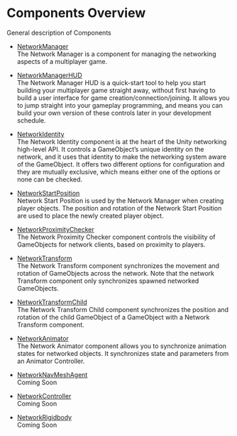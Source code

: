 # Components Overview

General description of Components

-   [NetworkManager](NetworkManager)  
    The Network Manager is a component for managing the networking aspects of a multiplayer game.

-   [NetworkManagerHUD](NetworkManagerHUD)  
    The Network Manager HUD is a quick-start tool to help you start building your multiplayer game straight away, without first having to build a user interface for game creation/connection/joining. It allows you to jump straight into your gameplay programming, and means you can build your own version of these controls later in your development schedule.

-   [NetworkIdentity](NetworkIdentity)  
    The Network Identity component is at the heart of the Unity networking high-level API. It controls a GameObject’s unique identity on the network, and it uses that identity to make the networking system aware of the GameObject. It offers two different options for configuration and they are mutually exclusive, which means either one of the options or none can be checked.

-   [NetworkStartPosition](NetworkStartPosition)  
    Network Start Position is used by the Network Manager when creating player objects. The position and rotation of the Network Start Position are used to place the newly created player object.

-   [NetworkProximityChecker](NetworkProximityChecker)  
    The Network Proximity Checker component controls the visibility of GameObjects for network clients, based on proximity to players.

-   [NetworkTransform](NetworkTransform)  
    The Network Transform component synchronizes the movement and rotation of GameObjects across the network. Note that the network Transform component only synchronizes spawned networked GameObjects.

-   [NetworkTransformChild](NetworkTransformChild)  
    The Network Transform Child component synchronizes the position and rotation of the child GameObject of a GameObject with a Network Transform component.

-   [NetworkAnimator](NetworkAnimator)  
    The Network Animator component allows you to synchronize animation states for networked objects. It synchronizes state and parameters from an Animator Controller.

-   [NetworkNavMeshAgent](NetworkNavMeshAgent)  
    Coming Soon

-   [NetworkController](NetworkController)  
    Coming Soon

-   [NetworkRigidbody](NetworkRigidbody)  
    Coming Soon

 
